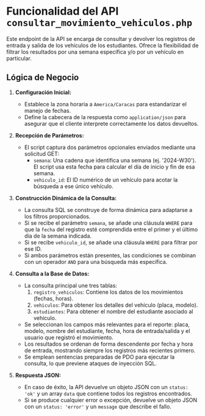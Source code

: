 # Funcionalidad del API `consultar_movimiento_vehiculos.php`

Este endpoint de la API se encarga de consultar y devolver los registros de entrada y salida de los vehículos de los estudiantes. Ofrece la flexibilidad de filtrar los resultados por una semana específica y/o por un vehículo en particular.

## Lógica de Negocio

1.  **Configuración Inicial:**
    *   Establece la zona horaria a `America/Caracas` para estandarizar el manejo de fechas.
    *   Define la cabecera de la respuesta como `application/json` para asegurar que el cliente interprete correctamente los datos devueltos.

2.  **Recepción de Parámetros:**
    *   El script captura dos parámetros opcionales enviados mediante una solicitud GET:
        *   `semana`: Una cadena que identifica una semana (ej. '2024-W30'). El script usa esta fecha para calcular el día de inicio y fin de esa semana.
        *   `vehiculo_id`: El ID numérico de un vehículo para acotar la búsqueda a ese único vehículo.

3.  **Construcción Dinámica de la Consulta:**
    *   La consulta SQL se construye de forma dinámica para adaptarse a los filtros proporcionados.
    *   Si se recibe el parámetro `semana`, se añade una cláusula `WHERE` para que la `fecha` del registro esté comprendida entre el primer y el último día de la semana indicada.
    *   Si se recibe `vehiculo_id`, se añade una cláusula `WHERE` para filtrar por ese ID.
    *   Si ambos parámetros están presentes, las condiciones se combinan con un operador `AND` para una búsqueda más específica.

4.  **Consulta a la Base de Datos:**
    *   La consulta principal une tres tablas:
        1.  `registro_vehiculos`: Contiene los datos de los movimientos (fechas, horas).
        2.  `vehiculos`: Para obtener los detalles del vehículo (placa, modelo).
        3.  `estudiantes`: Para obtener el nombre del estudiante asociado al vehículo.
    *   Se seleccionan los campos más relevantes para el reporte: placa, modelo, nombre del estudiante, fecha, hora de entrada/salida y el usuario que registró el movimiento.
    *   Los resultados se ordenan de forma descendente por fecha y hora de entrada, mostrando siempre los registros más recientes primero.
    *   Se emplean sentencias preparadas de PDO para ejecutar la consulta, lo que previene ataques de inyección SQL.

5.  **Respuesta JSON:**
    *   En caso de éxito, la API devuelve un objeto JSON con un `status: 'ok'` y un array `data` que contiene todos los registros encontrados.
    *   Si se produce cualquier error o excepción, devuelve un objeto JSON con un `status: 'error'` y un `message` que describe el fallo.
